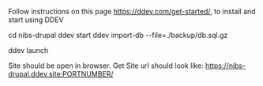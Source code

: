 Follow instructions on this page https://ddev.com/get-started/, to install and start using DDEV 


cd nibs-drupal
ddev start
ddev import-db --file=./backup/db.sql.gz

ddev launch

Site should be open in browser. Get Site url should look like: https://nibs-drupal.ddev.site:PORTNUMBER/




